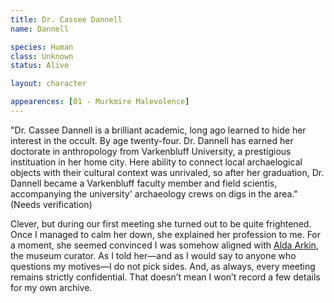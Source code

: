 ```yaml
---
title: Dr. Cassee Dannell
name: Dannell

species: Human
class: Unknown
status: Alive

layout: character

appearences: [01 - Murkmire Malevolence]
---
```

"Dr. Cassee Dannell is a brilliant academic, long ago learned to hide her interest in the occult. By age twenty-four. Dr. Dannell has earned her doctorate in anthropology from Varkenbluff University, a prestigious instituation in her home city. Here ability to connect local archaelogical objects with their cultural context was unrivaled, so after her graduation, Dr. Dannell became a Varkenbluff faculty member and field scientis, accompanying the university' archaeology crews on digs in the area." (Needs verification) 

Clever, but during our first meeting she turned out to be quite frightened. Once I managed to calm her down, she explained her profession to me. For a moment, she seemed convinced I was somehow aligned with [Alda Arkin](../alda-arkin), the museum curator. As I told her—and as I would say to anyone who questions my motives—I do not pick sides. And, as always, every meeting remains strictly confidential. That doesn’t mean I won’t record a few details for my own archive.

